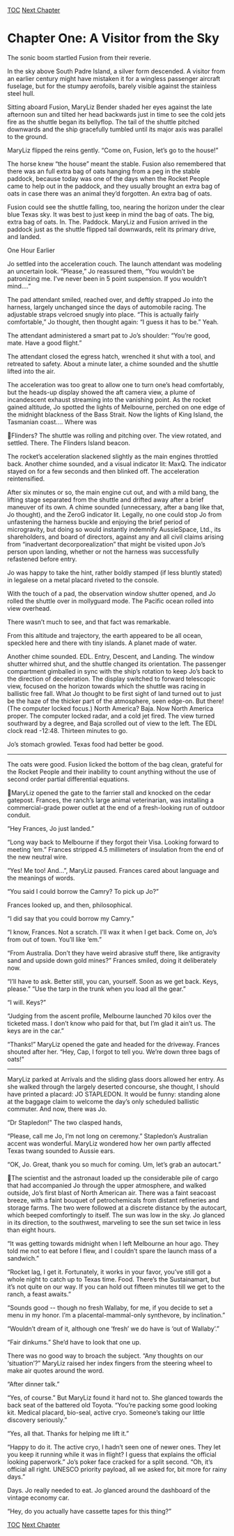 [TOC](README.md) [Next Chapter](ch02.md)

# Chapter One: A Visitor from the Sky

The sonic boom startled Fusion from their reverie.

In the sky above South Padre Island, a silver form descended. A visitor from an earlier century might have mistaken it for a wingless passenger aircraft fuselage, but for the stumpy aerofoils, barely visible against the stainless steel hull.

Sitting aboard Fusion, MaryLiz Bender shaded her eyes against the late afternoon sun and tilted her head backwards just in time to see the cold jets fire as the shuttle began its bellyflop. The tail of the shuttle pitched downwards and the ship gracefully tumbled until its major axis was parallel to the ground.

MaryLiz flipped the reins gently. “Come on, Fusion, let’s go to the house!”

The horse knew “the house” meant the stable. Fusion also remembered that there was an full extra bag of
oats hanging from a peg in the stable paddock, because today was one of the days when the Rocket
People came to help out in the paddock, and they usually brought an extra bag of oats in case there was
an animal they’d forgotten. An extra bag of oats.

Fusion could see the shuttle falling, too, nearing the horizon under the clear blue Texas sky. It was best
to just keep in mind the bag of oats. The big, extra bag of oats. In. The. Paddock.
MaryLiz and Fusion arrived in the paddock just as the shuttle flipped tail downwards, relit its primary
drive, and landed.

One Hour Earlier

Jo settled into the acceleration couch. The launch attendant was modeling an uncertain look.
“Please,” Jo reassured them, “You wouldn’t be patronizing me. I’ve never been in 5 point suspension.
If you wouldn’t mind….”

The pad attendant smiled, reached over, and deftly strapped Jo into the harness, largely unchanged
since the days of automobile racing. The adjustable straps velcroed snugly into place.
“This is actually fairly comfortable,” Jo thought, then thought again: “I guess it has to be.” Yeah.

The attendant administered a smart pat to Jo’s shoulder: “You’re good, mate. Have a good flight.”

The attendant closed the egress hatch, wrenched it shut with a tool, and retreated to safety.
About a minute later, a chime sounded and the shuttle lifted into the air.

The acceleration was too great to allow one to turn one’s head comfortably, but the heads-up display
showed the aft camera view, a plume of incandescent exhaust streaming into the vanishing point. As the
rocket gained altitude, Jo spotted the lights of Melbourne, perched on one edge of the midnight
blackness of the Bass Strait. Now the lights of King Island, the Tasmanian coast…. Where was

Flinders? The shuttle was rolling and pitching over. The view rotated, and settled. There. The Flinders
Island beacon.

The rocket’s acceleration slackened slightly as the main engines throttled back. Another chime
sounded, and a visual indicator lit: MaxQ. The indicator stayed on for a few seconds and then blinked
off. The acceleration reintensified.

After six minutes or so, the main engine cut out, and with a mild bang, the lifting stage separated from
the shuttle and drifted away after a brief maneuver of its own.
A chime sounded (unnecessary, after a bang like that, Jo thought), and the ZeroG indicator lit.
Legally, no one could stop Jo from unfastening the harness buckle and enjoying the brief period of
microgravity, but doing so would instantly indemnify AussieSpace, Ltd., its shareholders, and board of
directors, against any and all civil claims arising from “inadvertant decorporealization” that might be
visited upon Jo’s person upon landing, whether or not the harness was successfully refastened before
entry.

Jo was happy to take the hint, rather boldly stamped (if less bluntly stated) in legalese on a metal
placard riveted to the console. 

With the touch of a pad, the observation window shutter opened, and Jo rolled the shuttle over in
mollyguard mode. The Pacific ocean rolled into view overhead.

There wasn’t much to see, and that fact was remarkable.

From this altitude and trajectory, the earth appeared to be all ocean, speckled here and there with tiny
islands. A planet made of water.

Another chime sounded. EDL. Entry, Descent, and Landing. The window shutter whirred shut, and the
shuttle changed its orientation. The passenger compartment gimballed in sync with the ship’s rotation
to keep Jo’s back to the direction of deceleration.
The display switched to forward telescopic view, focused on the horizon towards which the shuttle was
racing in ballistic free fall. What Jo thought to be first sight of land turned out to just be the haze of the
thicker part of the atmosphere, seen edge-on. But there! (The computer locked focus.) North America?
Baja. Now North America proper. The computer locked radar, and a cold jet fired. The view turned
southward by a degree, and Baja scrolled out of view to the left.
The EDL clock read -12:48. Thirteen minutes to go.

Jo’s stomach growled. Texas food had better be good.

***

The oats were good. Fusion licked the bottom of the bag clean, grateful for the Rocket People and their
inability to count anything without the use of second order partial differential equations.

MaryLiz opened the gate to the farrier stall and knocked on the cedar gatepost. Frances, the ranch’s
large animal veterinarian, was installing a commercial-grade power outlet at the end of a fresh-looking
run of outdoor conduit.

“Hey Frances, Jo just landed.”

“Long way back to Melbourne if they forgot their Visa. Looking forward to meeting ‘em.” Frances
stripped 4.5 millimeters of insulation from the end of the new neutral wire.

“Yes! Me too! And…”, MaryLiz paused. Frances cared about language and the meanings of words.

“You said I could borrow the Camry? To pick up Jo?”

Frances looked up, and then, philosophical.

“I did say that you could borrow my Camry.”

“I know, Frances. Not a scratch. I’ll wax it when I get back. Come on, Jo’s from out of town. You’ll
like ‘em.”

“From Australia. Don’t they have weird abrasive stuff there, like antigravity sand and upside down gold
mines?” Frances smiled, doing it deliberately now.

“I’ll have to ask. Better still, you can, yourself. Soon as we get back. Keys, please.”
“Use the tarp in the trunk when you load all the gear.”

“I will. Keys?”

“Judging from the ascent profile, Melbourne launched 70 kilos over the ticketed mass. I don’t know
who paid for that, but I’m glad it ain’t us. The keys are in the car.”

“Thanks!” MaryLiz opened the gate and headed for the driveway.
Frances shouted after her. “Hey, Cap, I forgot to tell you. We’re down three bags of oats!”

***

MaryLiz parked at Arrivals and the sliding glass doors allowed her entry. As she walked through the
largely deserted concourse, she thought, I should have printed a placard: JO STAPLEDON. It would be
funny: standing alone at the baggage claim to welcome the day’s only scheduled ballistic commuter.
And now, there was Jo.

“Dr Stapledon!” The two clasped hands,

“Please, call me Jo, I’m not long on ceremony.” Stapledon’s Australian accent was wonderful. MaryLiz
wondered how her own partly affected Texas twang sounded to Aussie ears.

“OK, Jo. Great, thank you so much for coming. Um, let’s grab an autocart.”

The scientist and the astronaut loaded up the considerable pile of cargo that had accompanied Jo
through the upper atmosphere, and walked outside, Jo’s first blast of North American air. There was a
faint seacoast breeze, with a faint bouquet of petrochemicals from distant refineries and storage farms.
The two were followed at a discrete distance by the autocart, which beeped comfortingly to itself. The
sun was low in the sky. Jo glanced in its direction, to the southwest, marveling to see the sun set twice
in less than eight hours.

“It was getting towards midnight when I left Melbourne an hour ago. They told me not to eat before I
flew, and I couldn’t spare the launch mass of a sandwich.”

“Rocket lag, I get it. Fortunately, it works in your favor, you’ve still got a whole night to catch up to
Texas time. Food. There’s the Sustainamart, but it’s not quite on our way. If you can hold out fifteen
minutes till we get to the ranch, a feast awaits.”

“Sounds good -- though no fresh Wallaby, for me, if you decide to set a menu in my honor. I’m a
placental-mammal-only synthevore, by inclination.”

“Wouldn’t dream of it, although one ‘fresh’ we do have is ‘out of Wallaby’.”

“Fair dinkums.” She’d have to look that one up.

There was no good way to broach the subject. “Any thoughts on our ‘situation’?” MaryLiz raised her
index fingers from the steering wheel to make air quotes around the word.

“After dinner talk.”

“Yes, of course.” But MaryLiz found it hard not to. She glanced towards the back seat of the battered
old Toyota. “You’re packing some good looking kit. Medical placard, bio-seal, active cryo. Someone’s
taking our little discovery seriously.”

“Yes, all that. Thanks for helping me lift it.”

“Happy to do it. The active cryo, I hadn’t seen one of newer ones. They let you keep it running while it
was in flight? I guess that explains the official looking paperwork.”
Jo’s poker face cracked for a split second. “Oh, it’s official all right. UNESCO priority payload, all we
asked for, bit more for rainy days.”

Days. Jo really needed to eat. Jo glanced around the dashboard of the vintage economy car.

“Hey, do you actually have cassette tapes for this thing?”

[TOC](README.md) [Next Chapter](ch02.md)
